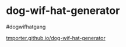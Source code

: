 # dog-wif-hat-generator
#dogwifhatgang

[tmporter.github.io/dog-wif-hat-generator](tmporter.github.io/dog-wif-hat-generator)
